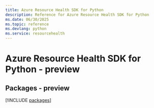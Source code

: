 ```yaml
---
title: Azure Resource Health SDK for Python
description: Reference for Azure Resource Health SDK for Python
ms.date: 06/30/2025
ms.topic: reference
ms.devlang: python
ms.service: resourcehealth
---
```

# Azure Resource Health SDK for Python - preview
## Packages - preview
[!INCLUDE [packages](resource-health-index.md)]